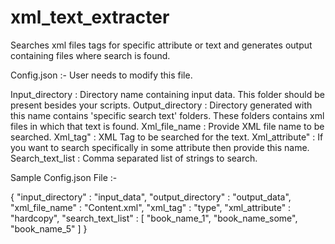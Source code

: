 # xml_text_extracter
Searches xml files tags for specific attribute or text and generates output containing files where search is found.

Config.json :- User needs to modify this file.

Input_directory : Directory name containing input data. This folder should be present besides your scripts.
Output_directory : Directory generated with this name contains 'specific search text' folders. These folders contains xml files in which that text is found.
Xml_file_name : Provide XML file name to be searched.
Xml_tag" : XML Tag to be searched for the text.
Xml_attribute" : If you want to search specifically in some attribute then provide this name.
Search_text_list : Comma separated list of strings to search.

Sample Config.json File :- 

{
  "input_directory" : "input_data",
  "output_directory" : "output_data",
  "xml_file_name" : "Content.xml",
  "xml_tag" : "type",
  "xml_attribute" : "hardcopy",
  "search_text_list" : [
  "book_name_1",
  "book_name_some",
  "book_name_5"
  ]
}
